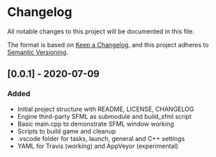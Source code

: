 # Changelog

All notable changes to this project will be documented in this file.

The format is based on [Keep a Changelog](https://keepachangelog.com/en/1.0.0/),
and this project adheres to [Semantic Versioning](https://semver.org/spec/v2.0.0.html).

<!-- ## [Unreleased] -->

## [0.0.1] - 2020-07-09
### Added
- Initial project structure with README, LICENSE, CHANGELOG
- Engine third-party SFML as submodule and build_sfml script
- Basic main.cpp to demonstrate SFML window working
- Scripts to build game and cleanup
- .vscode folder for tasks, launch, general and C++ settings
- YAML for Travis (working) and AppVeyor (experimental)

<!-- [Unreleased]: https://github.com/hsandt/cpp-platform-adventure/compare/v0.0.1...HEAD -->
[1.0.0]: https://github.com/olivierlacan/keep-a-changelog/releases/tag/v0.0.1